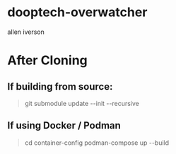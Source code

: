 # dooptech-overwatcher
allen iverson

# After Cloning
## If building from source:
> git submodule update --init --recursive

## If using Docker / Podman
> cd container-config
> podman-compose up --build